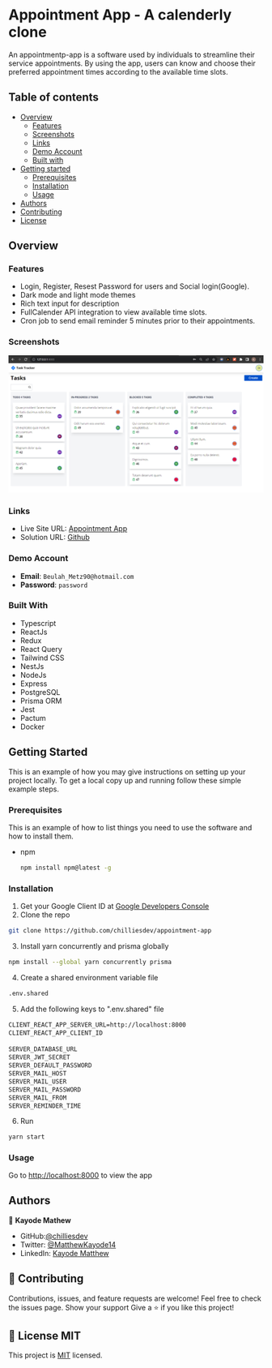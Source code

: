 # Appointment App - A calenderly clone

An appointmentp-app is a software used by individuals to streamline their service appointments. By using the app, users can know and choose their preferred appointment times according to the available time slots.

## Table of contents

-   [Overview](#overview)
    -   [Features](#features)
    -   [Screenshots](#screenshots)
    -   [Links](#links)
    -   [Demo Account](#demo-account)
    -   [Built with](#built-with)
-   [Getting started](#getting-started)
    -   [Prerequisites](#prerequisites)
    -   [Installation](#installation)
    -   [Usage](#usage)
-   [Authors](#authors)
-   [Contributing](#🤝-contributing)
-   [License](#📝-license-mit)

## Overview

### Features

-   Login, Register, Resest Password for users and Social login(Google).
-   Dark mode and light mode themes
-   Rich text input for description
-   FullCalender API integration to view available time slots.
-   Cron job to send email reminder 5 minutes prior to their appointments.

### Screenshots

![](./img/home.png)

### Links

-   Live Site URL: [Appointment App](https://appointmently.netlify.app)
-   Solution URL: [Github](https://github.com/chilliesdev/appointment-app)

### Demo Account

-   **Email**: `Beulah_Metz90@hotmail.com`
-   **Password**: `password`

### Built With

-   Typescript
-   ReactJs
-   Redux
-   React Query
-   Tailwind CSS
-   NestJs
-   NodeJs
-   Express
-   PostgreSQL
-   Prisma ORM
-   Jest
-   Pactum
-   Docker

## Getting Started

This is an example of how you may give instructions on setting up your project locally.
To get a local copy up and running follow these simple example steps.

### Prerequisites

This is an example of how to list things you need to use the software and how to install them.

-   npm

    ```sh
    npm install npm@latest -g
    ```

### Installation

1. Get your Google Client ID at [Google Developers Console](https://console.cloud.google.com/apis)
2. Clone the repo

```sh
git clone https://github.com/chilliesdev/appointment-app
```

3. Install yarn concurrently and prisma globally

```sh
npm install --global yarn concurrently prisma
```

4. Create a shared environment variable file

```sh
.env.shared
```

5. Add the following keys to ".env.shared" file

```env
CLIENT_REACT_APP_SERVER_URL=http://localhost:8000
CLIENT_REACT_APP_CLIENT_ID

SERVER_DATABASE_URL
SERVER_JWT_SECRET
SERVER_DEFAULT_PASSWORD
SERVER_MAIL_HOST
SERVER_MAIL_USER
SERVER_MAIL_PASSWORD
SERVER_MAIL_FROM
SERVER_REMINDER_TIME
```

6. Run

```sh
yarn start
```

### Usage

Go to [http://localhost:8000](http://localhost:8000) to view the app

## Authors

👤 **Kayode Mathew**

-   GitHub:[@chilliesdev](https://github.com/chilliesdev)
-   Twitter: [@MatthewKayode14](https://twitter.com/MatthewKayode14)
-   LinkedIn: [Kayode Matthew](https://www.linkedin.com/in/kayode-matthew-16995a1a9/)

## 🤝 Contributing

Contributions, issues, and feature requests are welcome!
Feel free to check the issues page. Show your support
Give a ⭐️ if you like this project!

## 📝 License MIT

This project is [MIT](./LICENSE) licensed.
